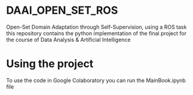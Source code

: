 # DAAI_OPEN_SET_ROS
Open-Set Domain Adaptation through Self-Supervision, using a ROS task this repository contains the python implementation of the final project for the course of Data Analysis &amp; Artificial Intelligence

# Using the project
To use the code in Google Colaboratory you can run the MainBook.ipynb file
